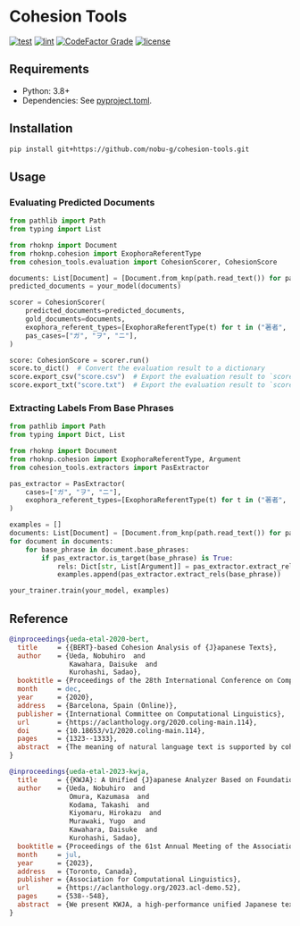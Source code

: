 # Cohesion Tools

[![test](https://github.com/nobu-g/cohesion-tools/actions/workflows/test.yml/badge.svg)](https://github.com/nobu-g/cohesion-tools/actions/workflows/test.yml)
[![lint](https://github.com/nobu-g/cohesion-tools/actions/workflows/lint.yml/badge.svg)](https://github.com/nobu-g/cohesion-tools/actions/workflows/lint.yml)
[![CodeFactor Grade](https://img.shields.io/codefactor/grade/github/nobu-g/cohesion-tools)](https://www.codefactor.io/repository/github/nobu-g/cohesion-tools)
[![license](https://img.shields.io/github/license/nobu-g/cohesion-tools?color=blue)](https://github.com/nobu-g/cohesion-tools/blob/main/LICENSE)

## Requirements

- Python: 3.8+
- Dependencies: See [pyproject.toml](./pyproject.toml).

## Installation

```bash
pip install git+https://github.com/nobu-g/cohesion-tools.git
````

## Usage

### Evaluating Predicted Documents

```python
from pathlib import Path
from typing import List

from rhoknp import Document
from rhoknp.cohesion import ExophoraReferentType
from cohesion_tools.evaluation import CohesionScorer, CohesionScore

documents: List[Document] = [Document.from_knp(path.read_text()) for path in Path("your/dataset").glob("*.knp")]
predicted_documents = your_model(documents)

scorer = CohesionScorer(
    predicted_documents=predicted_documents,
    gold_documents=documents,
    exophora_referent_types=[ExophoraReferentType(t) for t in ("著者", "読者", "不特定:人", "不特定:物")],
    pas_cases=["ガ", "ヲ", "ニ"],
)

score: CohesionScore = scorer.run()
score.to_dict()  # Convert the evaluation result to a dictionary
score.export_csv("score.csv")  # Export the evaluation result to `score.csv`
score.export_txt("score.txt")  # Export the evaluation result to `score.txt`
```

### Extracting Labels From Base Phrases

```python
from pathlib import Path
from typing import Dict, List

from rhoknp import Document
from rhoknp.cohesion import ExophoraReferentType, Argument
from cohesion_tools.extractors import PasExtractor

pas_extractor = PasExtractor(
    cases=["ガ", "ヲ", "ニ"],
    exophora_referent_types=[ExophoraReferentType(t) for t in ("著者", "読者", "不特定:人", "不特定:物")],
)

examples = []
documents: List[Document] = [Document.from_knp(path.read_text()) for path in Path("your/dataset").glob("*.knp")]
for document in documents:
    for base_phrase in document.base_phrases:
        if pas_extractor.is_target(base_phrase) is True:
            rels: Dict[str, List[Argument]] = pas_extractor.extract_rels(base_phrase)
            examples.append(pas_extractor.extract_rels(base_phrase))

your_trainer.train(your_model, examples)
```

## Reference

```bibtex
@inproceedings{ueda-etal-2020-bert,
  title     = {{BERT}-based Cohesion Analysis of {J}apanese Texts},
  author    = {Ueda, Nobuhiro  and
               Kawahara, Daisuke  and
               Kurohashi, Sadao},
  booktitle = {Proceedings of the 28th International Conference on Computational Linguistics},
  month     = dec,
  year      = {2020},
  address   = {Barcelona, Spain (Online)},
  publisher = {International Committee on Computational Linguistics},
  url       = {https://aclanthology.org/2020.coling-main.114},
  doi       = {10.18653/v1/2020.coling-main.114},
  pages     = {1323--1333},
  abstract  = {The meaning of natural language text is supported by cohesion among various kinds of entities, including coreference relations, predicate-argument structures, and bridging anaphora relations. However, predicate-argument structures for nominal predicates and bridging anaphora relations have not been studied well, and their analyses have been still very difficult. Recent advances in neural networks, in particular, self training-based language models including BERT (Devlin et al., 2019), have significantly improved many natural language processing tasks, making it possible to dive into the study on analysis of cohesion in the whole text. In this study, we tackle an integrated analysis of cohesion in Japanese texts. Our results significantly outperformed existing studies in each task, especially about 10 to 20 point improvement both for zero anaphora and coreference resolution. Furthermore, we also showed that coreference resolution is different in nature from the other tasks and should be treated specially.}
}
```

```bibtex
@inproceedings{ueda-etal-2023-kwja,
  title     = {{KWJA}: A Unified {J}apanese Analyzer Based on Foundation Models},
  author    = {Ueda, Nobuhiro  and
               Omura, Kazumasa  and
               Kodama, Takashi  and
               Kiyomaru, Hirokazu  and
               Murawaki, Yugo  and
               Kawahara, Daisuke  and
               Kurohashi, Sadao},
  booktitle = {Proceedings of the 61st Annual Meeting of the Association for Computational Linguistics (Volume 3: System Demonstrations)},
  month     = jul,
  year      = {2023},
  address   = {Toronto, Canada},
  publisher = {Association for Computational Linguistics},
  url       = {https://aclanthology.org/2023.acl-demo.52},
  pages     = {538--548},
  abstract  = {We present KWJA, a high-performance unified Japanese text analyzer based on foundation models.KWJA supports a wide range of tasks, including typo correction, word segmentation, word normalization, morphological analysis, named entity recognition, linguistic feature tagging, dependency parsing, PAS analysis, bridging reference resolution, coreference resolution, and discourse relation analysis, making it the most versatile among existing Japanese text analyzers.KWJA solves these tasks in a multi-task manner but still achieves competitive or better performance compared to existing analyzers specialized for each task.KWJA is publicly available under the MIT license at https://github.com/ku-nlp/kwja.}
}
```
